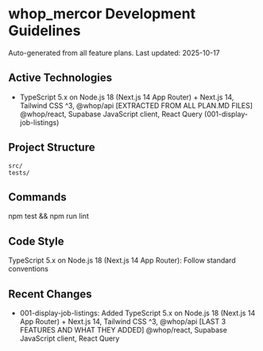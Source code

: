 # whop_mercor Development Guidelines

Auto-generated from all feature plans. Last updated: 2025-10-17

## Active Technologies
- TypeScript 5.x on Node.js 18 (Next.js 14 App Router) + Next.js 14, Tailwind CSS ^3, @whop/api [EXTRACTED FROM ALL PLAN.MD FILES] @whop/react, Supabase JavaScript client, React Query (001-display-job-listings)

## Project Structure
```
src/
tests/
```

## Commands
npm test && npm run lint

## Code Style
TypeScript 5.x on Node.js 18 (Next.js 14 App Router): Follow standard conventions

## Recent Changes
- 001-display-job-listings: Added TypeScript 5.x on Node.js 18 (Next.js 14 App Router) + Next.js 14, Tailwind CSS ^3, @whop/api [LAST 3 FEATURES AND WHAT THEY ADDED] @whop/react, Supabase JavaScript client, React Query

<!-- MANUAL ADDITIONS START -->
<!-- MANUAL ADDITIONS END -->
